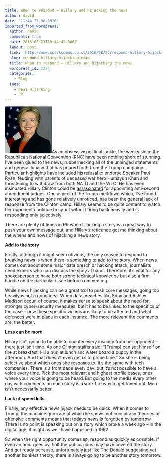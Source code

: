 ```yaml
---
title: When to respond – Hillary and hijacking the news
author: david
date: '11:44 23-08-2016'
imported_from_wordpress:
  author: david
  comments: true
  date: 2016-08-23T10:44:45.000Z
  layout: post
  link: 'http://www.sparkcomms.co.uk/2016/08/23/respond-hillary-hijacking-news/'
  slug: respond-hillary-hijacking-news
  title: When to respond – Hillary and hijacking the news
  wordpress_id: 2274
  categories:
    - Blog
  tags:
    - News Hijacking
    - PR
---
```


![hillary-41775_640](hillary-41775_640-150x150.png)As an obsessive political junkie, the weeks since the Republican National Convention (RNC) have been nothing short of stunning. I’ve been glued to the news, rubbernecking all of the unhinged statements and general lunacy that has poured forth from the Trump campaign. Particular highlights have included his refusal to endorse Speaker Paul Ryan, feuding with parents of deceased war hero Humayun Khan and threatening to withdraw from both NATO and the WTO. He has even insinuated Hillary Clinton could be [assassinated](http://uk.businessinsider.com/hillary-clinton-trump-second-amendment-2016-8?r=US&IR=T) for appointing anti-second amendment judges. One aspect of the Trump meltdown which, I’ve found interesting and has gone relatively unnoticed, has been the general lack of response from the Clinton camp. Hillary seems to be quite content to watch her opponent continue to spout without firing back heavily and is responding only selectively.

There are plenty of times in PR when hijacking a story is a great way to push your own message out, and Hillary’s reticence got me thinking about the whens and hows of hijacking a news story.

**Add to the story**

Firstly, although it might seem obvious, the only reason to respond to breaking news is when there is something to add to the story. When news comes out about some major data breach or hacking attack, journalists need experts who can discuss the story at hand. Therefore, it’s vital for any spokesperson to have both strong technical knowledge but also a firm handle on the particular issue before commenting.

While news hijacking can be a great tool to push core messages, going too heavily is not a good idea. When data breaches like Sony and Ashley Madison occur, of course, it makes sense to speak about the need for stronger cyber-security measures, but it has to be linked to the specifics of the case – how these specific victims are likely to be affected and what defences were in place in each instance. The more relevant the comments are, the better.

**Less can be more**

Hillary isn’t going to be able to counter every insanity from her opponent – there just isn’t time. As one Clinton staffer said: “[Trump] can set himself on fire at breakfast; kill a nun at lunch and water board a puppy in the afternoon. And that doesn't even get us to prime time.” So she is being selective about which ones she responds to. It’s the same with tech companies. There is a front page every day, but it’s not possible to have a voice every time. Pick the most relevant and highest profile cases, ones where your voice is going to be heard. But going to the media every other day with comments on each story is a sure-fire way to get tuned out. More isn’t necessarily better.

**Lack of speed kills**

Finally, any effective news hijack needs to be quick. When it comes to Trump, the machine gun-rate at which he spews out conspiracy theories or offensive comments means that today’s news is forgotten by tomorrow. There is no point is speaking out on a story which broke a week ago – in the digital age, it might as well have happened in 1992.

So when the right opportunity comes up, respond as quickly as possible. If even an hour goes by, half the publications may have covered the story. And get ready because, unfortunately just like The Donald suggesting yet another bonkers theory, there is always going to be another story tomorrow.
